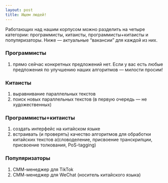 ```yaml
---
layout: post
title: Ищем людей!
---
```


<p class="message">
Работающих над нашим корпусом можно разделить на четыре категории: программисты, китаисты, программисты+китаисты и популяризаторы. Ниже — актуальные “вакансии” для каждой из них.
</p>

### Программисты
1. прямо сейчас конкретных предложений нет. Если у вас есть любые предложения по улучшению наших алгоритмов — милости просим!

### Китаисты
1. выравнивание параллельных текстов
2. поиск новых параллельных текстов (в первую очередь — не художественных)

### Программисты+китаисты
1. создать интерфейс на китайском языке
2. встраивать (и проверять) качество алгоритмов для обработки китайских текстов а(словоделение, присвоение транскрипции, присвоение толкования, PoS-tagging)

### Популяризаторы
1. СММ-менеджер для TikTok
1. СММ-менеджер для WeChat (носитель китайского языка)

